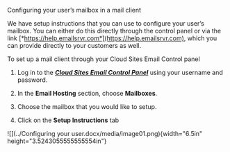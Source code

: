 Configuring your user’s mailbox in a mail client

<span id="_gjdgxs" class="anchor"></span>We have setup instructions that you can use to configure your user’s mailbox. You can either do this directly through the control panel or via the link [*https://help.emailsrvr.com*](https://help.emailsrvr.com), which you can provide directly to your customers as well.

To set up a mail client through your Cloud Sites Email Control panel

1.  Log in to the [***Cloud Sites Email Control Panel***](https://cloudsites.mycpsrvr.com/) using your username and password.

2.  In the **Email Hosting** section, choose **Mailboxes**.

3.  Choose the mailbox that you would like to setup.

4.  Click on the **Setup Instructions** tab

![](../Configuring your user.docx/media/image01.png){width="6.5in" height="3.5243055555555554in"}
